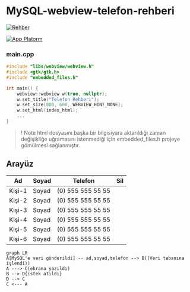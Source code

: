 # MySQL-webview-telefon-rehberi

[![Rehber](https://img.shields.io/badge/Site-37a779?style=for-the-badge)](https://telefon-rehberi.onrender.com)

[![App Platorm](https://i.hizliresim.com/257ww8m.png)](https://www.digitalocean.com/products/app-platform)

### main.cpp
```c++
#include "libs/webview/webview.h"
#include <gtk/gtk.h>
#include "embedded_files.h"

int main() {
    webview::webview w(true, nullptr);
    w.set_title("Telefon Rehberi");
    w.set_size(800, 600, WEBVIEW_HINT_NONE);
    w.set_html(index_html);
    ...
}
```
  
> ! Note 
> html dosyasını başka bir bilgisiyara aktarıldığı zaman değişikliğe uğramasını istenmediği için embedded_files.h projeye gömülmesi sağlanmıştır.
  
## Arayüz



| Ad | Soyad | Telefon | Sil |
| ------ | ------ | ------ | ------ |
| Kişi-1 | Soyad | (0) 555 555 55 55 |
| Kişi-2 | Soyad | (0) 555 555 55 55 |
| Kişi-3 | Soyad | (0) 555 555 55 55 |
| Kişi-4 | Soyad | (0) 555 555 55 55 |
| Kişi-5 | Soyad | (0) 555 555 55 55 |
| Kişi-6 | Soyad | (0) 555 555 55 55 |


```mermaid
graph LR
A[MySQL'e veri gönderildi] -- ad,soyad,telefon --> B((Veri tabanına işlendi))
A ---> C(ekrana yazıldı)
B --> D{istek atıldı}
D --> C
C <--- A
```
